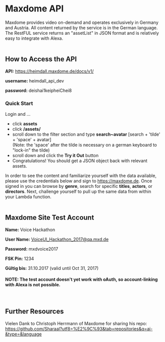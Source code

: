 # Maxdome API
Maxdome provides video on-demand and operates exclusively in Germany and Austria. All content returned by the service is in the German language. The RestFUL service returns an "assetList" in JSON format and is relatively easy to integrate with Alexa.
<br>
<br>
## How to Access the API 

<b>API:</b> https://heimdall.maxdome.de/docs/v1/

<b>username:</b> heimdall_api_dev

<b>password:</b> deishai1keipheiChei8

### Quick Start

Login and ...
<ul>
<li>click <b>assets</b></li>
<li>click <b>/assets/</b></li>
<li>scroll down to the filter section and type <b>search~avatar</b> [search + 'tilde' + 'space' + avatar]<br>
(Note: the 'space' after the tilde is necessary on a german keyboard to "lock-in" the tilde)</li>
<li>scroll down and click the <b>Try it Out</b> button</li>
<li>Congratulations! You should get a JSON object back with relevant assets.
</ul>

In order to see the content and familiarize yourself with the data available, please use the credentials below and sign to  https://maxdome.de. Once signed in you can browse by <b>genre</b>, search for specific <b>titles</b>, <b>actors</b>, or <b>directors</b>. Next, challenge yourself to pull up the same data from within your Lambda function. 
<br><br>

## Maxdome Site Test Account 
<b>Name:</b> Voice Hackathon

<b>User Name:</b> VoiceUI_Hackathon_2017@qa.mxd.de

<b>Password:</b> mxdvoice2017

<b>FSK Pin:</b> 1234

<b>Gültig bis:</b> 31.10.2017 (valid until Oct 31, 2017)

#### NOTE: The test account doesn't yet work with oAuth, so account-linking with Alexa is not possible.
<br>

## Further Resources
Vielen Dank to Christoph Herrmann of Maxdome for sharing his repo:<br>
https://github.com/Sharaal?utf8=%E2%9C%93&tab=repositories&q=ai-&type=&language
